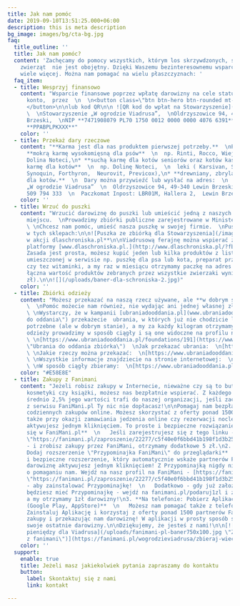 ```yaml
---
title: Jak nam pomóc
date: 2019-09-10T13:51:25.000+06:00
description: this is meta description
bg_image: images/bg/cta-bg.jpg
faq:
  title_outline: ''
  title: Jak nam pomóc?
  content: 'Zachęcamy do pomocy wszystkich, którym los skrzywdzonych, starych i chorych
    zwierząt  nie jest obojętny. Dzięki Waszemu bezinteresownemu wsparciu możemy o
    wiele więcej. Można nam pomagać na wielu płaszczyznach: '
  faq_item:
  - title: Wesprzyj finansowo
    content: "Wsparcie finansowe poprzez wpłatę darowizny na cele statutowe na nasze
      konto,  przez  \n  \n<button class=\"btn btn-hero btn-rounded mt-3\"> PayPal
      </button>\n\nlub kod QR\n\n ![QR kod do wpłat na Stowarzyszenie](/images/qr_viadrus.png)
      \  \nStowarzyszenie „W ogrodzie Viadrusa”,  \nOldrzyszowice 94, 49-340, Lewin
      Brzeski,  \nNIP **7471908079 PL70 1750 0012 0000 0000 4076 6391**  \nSWIFT:
      **PPABPLPKXXX**"
    color: ''
  - title: Przekaż dary rzeczowe
    content: "**Karma jest dla nas produktem pierwszej potrzeby.**  \nProsimy o:\n\n*
      **mokrą karmę wysokomięsną dla psów**  \n  np. Rinti, Rocco, Wiejska Zagroda,
      Dolina Noteci,\n* **suchą karmę dla kotów seniorów oraz kotów kastratów, mokrą
      karmę dla kotów**  \n  np. Dolinę Noteci,  \n  leki ( Karsivan, Sizarol lub
      Synoquin, Forthyron,  Neurovit, Previcox),\n* **drewniany, zbrylający żwirek
      dla kotów.**  \n  Dary można przywieźć lub wysłać na adres:  \n  Stowarzyszenie
      „W ogrodzie Viadrusa”  \n  Oldrzyszowice 94, 49-340 Lewin Brzeski  \n  tel.
      509 794 333  \n  Paczkomat Inpost: LBR01M, Hallera 2,  Lewin Brzeski"
    color: ''
  - title: Wrzuć do puszki
    content: "Wrzucić darowiznę do puszki lub umieścić jedną z naszych puszek w jakimś
      miejscu.  \nProwadzimy zbiórki publiczne zarejestrowane w Ministerstwie Cyfryzacji.
      \ \nChcesz nam pomóc, umieść nasza puszkę w swojej firmie.  \nPuszki można znaleźć
      w tych sklepach:\n\n![Puszka ze zbiórką dla Stowarzyszenia](/images/puszka-image-main.jpg)\n\n**Zakupy
      w akcji dlaschroniska.pl**\n\nViadrusową ferajnę można wspierać za pośrednictwem
      platformy [www.dlaschroniska.pl.](http://www.dlaschroniska.pl/?fbclid=IwAR0Kftyn9cHhWaWgbZ1w5q8hEsjzGctBDA-9M2rclF9LmGxNJvHhk7H2F4U)
      Zasada jest prosta, możesz kupić jeden lub kilka produktów z listy naszych potrzeb,
      umieszczonej w serwisie np. puszkę dla psa lub kota, preparat przeciwpchelny
      czy tez witaminki, a my raz w miesiącu otrzymamy paczkę na adres hospicjum (jeśli
      łączna wartość produktów zebranych przez wszystkie zwierzaki wyniesie min. 500
      zł).\n\n![](/uploads/baner-dla-schroniska-2.jpg)"
    color: ''
  - title: Zbiórki odzieży
    content: "Możesz przekazać na naszą rzecz używane, ale **w dobrym stanie,** ubrania.
      \  \nPomóc możecie nam również, nie wydając ani jednej własnej złotówki. Jak?
      \ \nWystarczy, że w kampanii [ubraniadooddania.pl](www.ubraniadooddania.pl \"Ubrania
      do oddania\") przekażecie  ubrania, w których już nie chodzicie lub nie są Wam
      potrzebne (ale w dobrym stanie), a my za każdy kilogram otrzymamy 1 zł. Zbiórki
      odzieży prowadzimy w sposób ciągły i są one widoczne na profilu naszej organizacji:
      \ \n[https://www.ubraniadooddania.pl/foundations/191](https://www.ubraniadooddania.pl/foundations/191
      \"Ubrania do oddania zbiórka\")  \nJak przekazać ubrania:  \n[https://www.ubraniadooddania.pl/.../jak-przekazac-darowizne](https://www.ubraniadooddania.pl/.../jak-przekazac-darowizne)
      \ \nJakie rzeczy można przekazać:  \n[https://www.ubraniadooddania.pl/.../jakie-rzeczy-mozesz...](https://www.ubraniadooddania.pl/.../jakie-rzeczy-mozesz...)
      \ \nWszystkie informacje znajdziecie na stronie internetowej:  \n[https://www.ubraniadooddania.pl/campaigns/718](https://www.ubraniadooddania.pl/campaigns/718)
      \ \nW sposób ciągły zbieramy:  \n[https://www.ubraniadooddania.pl/foundations/191](https://www.ubraniadooddania.pl/foundations/191)"
    color: "#E58E8E"
  - title: Zakupy z Fanimani
    content: "Jeżeli robisz zakupy w Internecie, nieważne czy są to buty, elektronika,
      kosmetyki czy książki, możesz nas bezpłatnie wspierać. Z każdego Twojego zakupu
      średnio 2,5% jego wartości trafi do naszej organizacji, jeśli zaczniesz korzystać
      z serwisu FaniMani.pl Ty nic nie dopłacasz!\n\nPomagaj nam bezpłatnie przy okazji
      codziennych zakupów online. Możesz skorzystać z oferty ponad 1500 sklepów, a
      także przy okazji zamawiania jedzenia online czy rezerwacji noclegów.\n\nDarowiznę
      aktywujesz jednym kliknięciem. To proste i bezpieczne rozwiązanie.\n\n1. **Zarejestruj
      się w FaniMani.pl**  \n   Jeśli zarejestrujesz się z tego linku - [https://fanimani.pl/zaproszenie/22277/c5f40e0f6bbd41b198f1d3b256924de9/](https://fanimani.pl/zaproszenie/22277/c5f40e0f6bbd41b198f1d3b256924de9/
      \"https://fanimani.pl/zaproszenie/22277/c5f40e0f6bbd41b198f1d3b256924de9/\")
      - i zrobisz zakupy przez FaniMani, otrzymamy dodatkowe 5 zł.\n2. **Na komputerze:
      Dodaj rozszerzenie \"Przypominajka FaniMani\" do przeglądarki**  \n   To proste
      i bezpieczne rozszerzenie, który automatycznie wskaże partnerów FaniMani, a
      darowiznę aktywujesz jednym kliknięciem! Z Przypominajką nigdy nie zapomnisz
      o pomaganiu nam. Wejdź na nasz profil na FaniMani - [https://fanimani.pl/wogrodzieviadrusa/](https://fanimani.pl/zaproszenie/22277/c5f40e0f6bbd41b198f1d3b256924de9/
      \"https://fanimani.pl/zaproszenie/22277/c5f40e0f6bbd41b198f1d3b256924de9/\")
      - aby zainstalować Przypominajkę!  \n   Dodatkowo - gdy już założysz konto i
      będziesz mieć Przypominajkę - wejdź na fanimani.pl/podaruj1zl i zaloguj się,
      a my otrzymamy 1zł darowizny!\n3. **Na telefonie: Pobierz Aplikację FaniMani
      (Google Play, AppStore)**  \n   Możesz nam pomagać także z telefonem w dłoni!
      Zainstaluj Aplikację i korzystaj z oferty ponad 1500 partnerów FaniMani, robiąc
      zakupy i przekazując nam darowiznę! W aplikacji w prosty sposób sprawdzisz również
      swoje ostatnie darowizny.\n\nDziękujemy, że jesteś z nami!\n\n[![Baner na zbiórkę
      pieniędzy dla Viadrusa](/uploads/fanimani-pl-baner750x100.jpg \"Zbieraj pieniądze
      z fanimani\")](https://fanimani.pl/wogrodzieviadrusa/zbieraj-wiecej/www/)"
    color: ''
  support:
    enable: true
    title: Jeżeli masz jakiekolwiek pytania zapraszamy do kontaktu
    button:
      label: Skontaktuj się z nami
      link: kontakt

---
```

